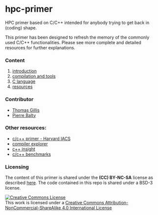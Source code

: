 # hpc-primer

HPC primer based on C/C++ intended for anybody trying to get back in (coding) shape.

This primer has been designed to refresh the memory of the commonly used C/C++ functionalities.
Please see more complete and detailed resources for further explanations.

### Content

1. [introduction](meta/intro.md)
1. [compilation and tools](compilation/compilation.md)
1. [C language](c/c.md)
1. [resources](meta/resources.md)

### Contributor

- [Thomas Gillis](https://github.com/thomasgillis)
- [Pierre Balty](https://github.com/pbalty)


### Other resources:

- [c/c++ primer - Harvard IACS](https://github.com/Harvard-IACS/c_cpp_primer)
- [compiler explorer](https://godbolt.org/)
- [c++ insight](https://cppinsights.io/)
- [c/c++ benchmarks](https://quick-bench.com/)


### Licensing

The content of this primer is shared under the **(CC) BY-NC-SA** license as described [here](http://creativecommons.org/licenses/by-nc-sa/4.0/).
The code contained in this repo is shared under a BSD-3 license.

<a rel="license" href="http://creativecommons.org/licenses/by-nc-sa/4.0/"><img alt="Creative Commons License" style="border-width:0" src="https://i.creativecommons.org/l/by-nc-sa/4.0/88x31.png" /></a><br />This work is licensed under a <a rel="license" href="http://creativecommons.org/licenses/by-nc-sa/4.0/">Creative Commons Attribution-NonCommercial-ShareAlike 4.0 International License</a>